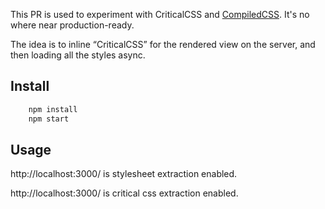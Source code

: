 
This PR is used to experiment with CriticalCSS and [CompiledCSS](https://github.com/atlassian-labs/compiled). It's no where near production-ready.

The idea is to inline “CriticalCSS” for the rendered view on the server, and then loading all the styles async.

## Install
```bash
    npm install
    npm start
```

## Usage
http://localhost:3000/ is stylesheet extraction enabled.

http://localhost:3000/ is critical css extraction enabled.

